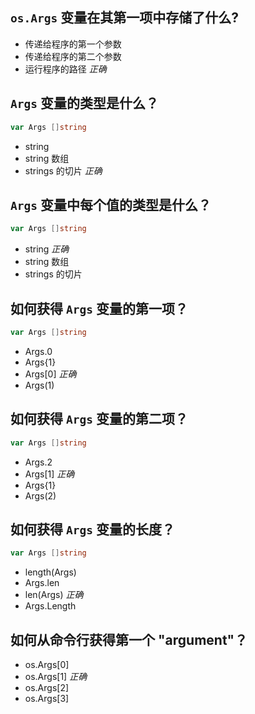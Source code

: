 ## `os.Args` 变量在其第一项中存储了什么?

* 传递给程序的第一个参数
* 传递给程序的第二个参数
* 运行程序的路径 *正确*

## `Args` 变量的类型是什么？

```go
var Args []string
```

* string
* string 数组
* strings 的切片 *正确*

## `Args` 变量中每个值的类型是什么？

```go
var Args []string
```

* string *正确*
* string 数组
* strings 的切片

## 如何获得 `Args` 变量的第一项？

```go
var Args []string
```

* Args.0
* Args{1}
* Args[0] *正确*
* Args(1)

## 如何获得 `Args` 变量的第二项？

```go
var Args []string
```

* Args.2
* Args[1] *正确*
* Args{1}
* Args(2)

## 如何获得 `Args` 变量的长度？

```go
var Args []string
```

* length(Args)
* Args.len
* len(Args) *正确*
* Args.Length

## 如何从命令行获得第一个 "argument"？

* os.Args[0]
* os.Args[1] *正确*
* os.Args[2]
* os.Args[3]

